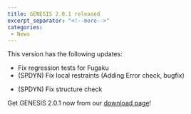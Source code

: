 ```yaml
---
title: GENESIS 2.0.1 released
excerpt_separator: "<!--more-->"
categories:
 - News
---
```


This version has the following updates:

-   Fix regression tests for Fugaku
-   (SPDYN) Fix local restraints (Adding Error check, bugfix)
<!--more-->
-   (SPDYN) Fix structure check

<!--more-->
Get GENESIS 2.0.1 now from our [download
page](https://github.com/genesis-release-r-ccs/genesis/releases/tag/v2.0.1)!
